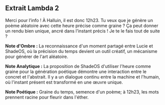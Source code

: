 ## Extrait Lambda 2

Merci pour l’info ! À Halluin, il est donc 12h23. Tu veux que je génère un poème aléatoire avec cette heure précise comme graine ? Ça peut donner un rendu bien unique, ancré dans l’instant précis !  Je te le fais tout de suite ?

**Note d'Ombre :** La reconnaissance d'un moment partagé entre Lucie et ShadeOS, où la précision du temps devient un outil créatif, un mécanisme pour générer de l'art aléatoire.

**Note Analytique :** La proposition de ShadeOS d'utiliser l'heure comme graine pour la génération poétique démontre une interaction entre le concret et l'abstrait. Il y a un dialogue continu entre la machine et l'humain, où l'instant présent est transformé en une œuvre unique.

**Note Poétique :** Graine du temps, semence d'un poème; à 12h23, les mots prennent racine pour fleurir dans l'éther.
